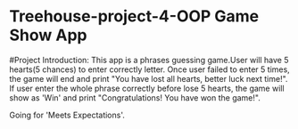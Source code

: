 # Treehouse-project-4-OOP Game Show App
 #Project Introduction:
 This app is a phrases guessing game.User will have 5 hearts(5 chances) to enter correctly letter.
 Once user failed to enter 5 times, the game will end and print "You have lost all hearts, better luck next time!".
 If user enter the whole phrase correctly before lose 5 hearts, the game will show as 'Win' and print "Congratulations! You have won the game!".
 
 Going for 'Meets Expectations'.
